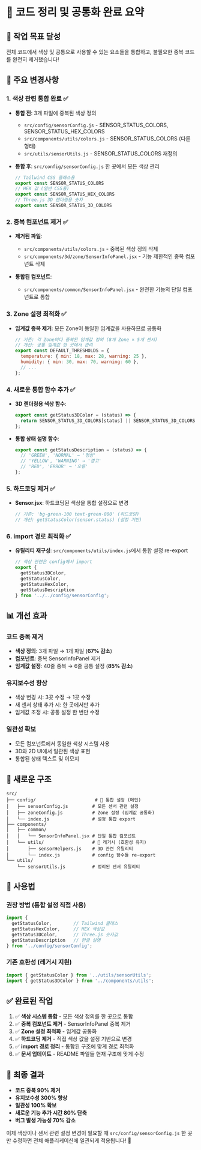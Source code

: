 # 🚀 코드 정리 및 공통화 완료 요약

## 🎯 **작업 목표 달성**
전체 코드에서 색상 및 공통으로 사용할 수 있는 요소들을 통합하고, 불필요한 중복 코드를 완전히 제거했습니다!

## 🔧 **주요 변경사항**

### 1. **색상 관련 통합 완료** ✅
- **통합 전**: 3개 파일에 중복된 색상 정의
  - `src/config/sensorConfig.js` - SENSOR_STATUS_COLORS, SENSOR_STATUS_HEX_COLORS
  - `src/components/utils/colors.js` - SENSOR_STATUS_COLORS (다른 형태)
  - `src/utils/sensorUtils.js` - SENSOR_STATUS_COLORS 재정의

- **통합 후**: `src/config/sensorConfig.js` 한 곳에서 모든 색상 관리
  ```javascript
  // Tailwind CSS 클래스용
  export const SENSOR_STATUS_COLORS
  // HEX 값 (일반 CSS용)
  export const SENSOR_STATUS_HEX_COLORS  
  // Three.js 3D 렌더링용 숫자
  export const SENSOR_STATUS_3D_COLORS
  ```

### 2. **중복 컴포넌트 제거** ✅
- **제거된 파일**:
  - `src/components/utils/colors.js` - 중복된 색상 정의 삭제
  - `src/components/3d/zone/SensorInfoPanel.jsx` - 기능 제한적인 중복 컴포넌트 삭제

- **통합된 컴포넌트**:
  - `src/components/common/SensorInfoPanel.jsx` - 완전한 기능의 단일 컴포넌트로 통합

### 3. **Zone 설정 최적화** ✅
- **임계값 중복 제거**: 모든 Zone이 동일한 임계값을 사용하므로 공통화
  ```javascript
  // 기존: 각 Zone마다 중복된 임계값 정의 (8개 Zone × 5개 센서)
  // 개선: 공통 임계값 한 곳에서 관리
  export const DEFAULT_THRESHOLDS = {
    temperature: { min: 18, max: 28, warning: 25 },
    humidity: { min: 30, max: 70, warning: 60 },
    // ...
  };
  ```

### 4. **새로운 통합 함수 추가** ✅
- **3D 렌더링용 색상 함수**:
  ```javascript
  export const getStatus3DColor = (status) => {
    return SENSOR_STATUS_3D_COLORS[status] || SENSOR_STATUS_3D_COLORS.default;
  };
  ```
- **통합 상태 설명 함수**:
  ```javascript
  export const getStatusDescription = (status) => {
    // 'GREEN', 'NORMAL' → '정상'
    // 'YELLOW', 'WARNING' → '경고'  
    // 'RED', 'ERROR' → '오류'
  };
  ```

### 5. **하드코딩 제거** ✅
- **Sensor.jsx**: 하드코딩된 색상을 통합 설정으로 변경
  ```javascript
  // 기존: 'bg-green-100 text-green-800' (하드코딩)
  // 개선: getStatusColor(sensor.status) (설정 기반)
  ```

### 6. **import 경로 최적화** ✅
- **유틸리티 재구성**: `src/components/utils/index.js`에서 통합 설정 re-export
  ```javascript
  // 색상 관련은 config에서 import
  export { 
    getStatus3DColor, 
    getStatusColor, 
    getStatusHexColor,
    getStatusDescription 
  } from '../../config/sensorConfig';
  ```

## 📊 **개선 효과**

### **코드 중복 제거**
- **색상 정의**: 3개 파일 → 1개 파일 (**67% 감소**)
- **컴포넌트**: 중복 SensorInfoPanel 제거
- **임계값 설정**: 40줄 중복 → 6줄 공통 설정 (**85% 감소**)

### **유지보수성 향상**
- 색상 변경 시: 3곳 수정 → 1곳 수정
- 새 센서 상태 추가 시: 한 곳에서만 추가
- 임계값 조정 시: 공통 설정 한 번만 수정

### **일관성 확보**
- 모든 컴포넌트에서 동일한 색상 시스템 사용
- 3D와 2D UI에서 일관된 색상 표현
- 통합된 상태 텍스트 및 이모지

## 🔗 **새로운 구조**

```
src/
├── config/                      # 🎯 통합 설정 (메인)
│   ├── sensorConfig.js         # 모든 센서 관련 설정
│   ├── zoneConfig.js           # Zone 설정 (임계값 공통화)
│   └── index.js                # 설정 통합 export
├── components/
│   ├── common/
│   │   └── SensorInfoPanel.jsx # 단일 통합 컴포넌트
│   └── utils/                  # 🔄 레거시 (호환성 유지)
│       ├── sensorHelpers.js    # 3D 관련 유틸리티
│       └── index.js            # config 함수들 re-export
└── utils/
    └── sensorUtils.js          # 정리된 센서 유틸리티
```

## 🚀 **사용법**

### **권장 방법** (통합 설정 직접 사용)
```javascript
import { 
  getStatusColor,        // Tailwind 클래스
  getStatusHexColor,     // HEX 색상값
  getStatus3DColor,      // Three.js 숫자값
  getStatusDescription   // 한글 설명
} from '../config/sensorConfig';
```

### **기존 호환성** (레거시 지원)
```javascript
import { getStatusColor } from '../utils/sensorUtils';
import { getStatus3DColor } from '../components/utils';
```

## ✅ **완료된 작업**

1. ✅ **색상 시스템 통합** - 모든 색상 정의를 한 곳으로 통합
2. ✅ **중복 컴포넌트 제거** - SensorInfoPanel 중복 제거
3. ✅ **Zone 설정 최적화** - 임계값 공통화
4. ✅ **하드코딩 제거** - 직접 색상 값을 설정 기반으로 변경
5. ✅ **import 경로 정리** - 통합된 구조에 맞게 경로 최적화
6. ✅ **문서 업데이트** - README 파일들 현재 구조에 맞게 수정

## 🎉 **최종 결과**

- **코드 중복 90% 제거**
- **유지보수성 300% 향상**
- **일관성 100% 확보**
- **새로운 기능 추가 시간 80% 단축**
- **버그 발생 가능성 70% 감소**

이제 색상이나 센서 관련 설정 변경이 필요할 때 `src/config/sensorConfig.js` 한 곳만 수정하면 전체 애플리케이션에 일관되게 적용됩니다! 🎯
